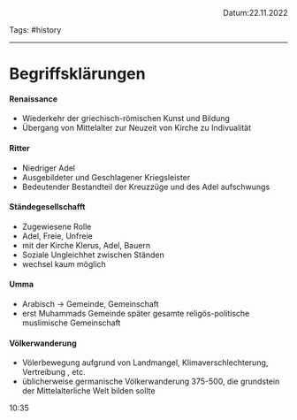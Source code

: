 <p align="right">Datum:22.11.2022</p>

Tags: #history 

---
# Begriffsklärungen

#### Renaissance
- Wiederkehr der griechisch-römischen Kunst und Bildung
- Übergang von Mittelalter zur Neuzeit von Kirche zu Indivualität

#### Ritter
- Niedriger Adel
- Ausgebildeter und Geschlagener Kriegsleister
- Bedeutender Bestandteil der Kreuzzüge und des Adel aufschwungs

#### Ständegesellschafft
- Zugewiesene Rolle
- Adel, Freie, Unfreie 
- mit der Kirche Klerus, Adel, Bauern
- Soziale Ungleichhet zwischen Ständen
- wechsel kaum möglich

#### Umma
- Arabisch → Gemeinde, Gemeinschaft
- erst Muhammads Gemeinde später gesamte religös-politische muslimische Gemeinschaft

#### Völkerwanderung
- Völerbewegung aufgrund von Landmangel, Klimaverschlechterung, Vertreibung , etc.
- üblicherweise germanische Völkerwanderung 375-500, die grundstein der Mittelalterliche Welt bilden sollte



10:35
